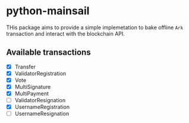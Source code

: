# python-mainsail

THis package aims to provide a simple implemetation to bake offline `Ark`
transaction and interact with the blockchain API.

## Available transactions

* [x] Transfer
* [x] ValidatorRegistration
* [x] Vote
* [x] MultiSignature
* [x] MultiPayment
* [ ] ValidatorResignation
* [x] UsernameRegistration
* [ ] UsernameResignation
